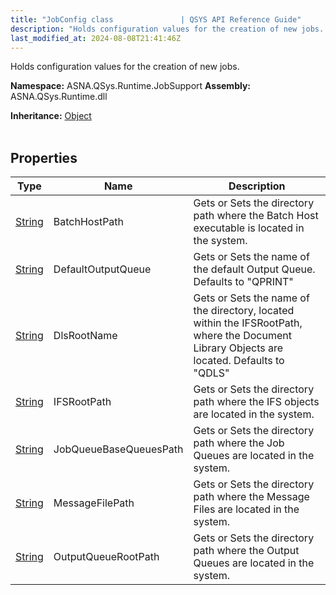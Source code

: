```yaml
---
title: "JobConfig class               | QSYS API Reference Guide"
description: "Holds configuration values for the creation of new jobs. "
last_modified_at: 2024-08-08T21:41:46Z
---
```


Holds configuration values for the creation of new jobs.

**Namespace:** ASNA.QSys.Runtime.JobSupport
**Assembly:** ASNA.QSys.Runtime.dll

**Inheritance:** [Object](https://docs.microsoft.com/en-us/dotnet/api/system.object)
<br>
<br>

## Properties

| Type | Name | Description
| --- | --- | --- 
| [String](https://learn.microsoft.com/en-us/dotnet/api/system.string?view=net-8.0) | BatchHostPath | Gets or Sets the directory path where the Batch Host executable is located in the system. |
| [String](https://learn.microsoft.com/en-us/dotnet/api/system.string?view=net-8.0) | DefaultOutputQueue | Gets or Sets the name of the default Output Queue. Defaults to "QPRINT" |
| [String](https://learn.microsoft.com/en-us/dotnet/api/system.string?view=net-8.0) | DlsRootName | Gets or Sets the name of the directory, located within the IFSRootPath, where the Document Library Objects are located. Defaults to "QDLS" |
| [String](https://learn.microsoft.com/en-us/dotnet/api/system.string?view=net-8.0) | IFSRootPath | Gets or Sets the directory path where the IFS objects are located in the system. |
| [String](https://learn.microsoft.com/en-us/dotnet/api/system.string?view=net-8.0) | JobQueueBaseQueuesPath | Gets or Sets the directory path where the Job Queues are located in the system. |
| [String](https://learn.microsoft.com/en-us/dotnet/api/system.string?view=net-8.0) | MessageFilePath | Gets or Sets the directory path where the Message Files are located in the system. |
| [String](https://learn.microsoft.com/en-us/dotnet/api/system.string?view=net-8.0) | OutputQueueRootPath | Gets or Sets the directory path where the Output Queues are located in the system. |
